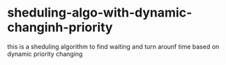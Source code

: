 # sheduling-algo-with-dynamic-changinh-priority
this is a sheduling algorithm to find waiting and turn arounf time based on dynamic priority changing 
